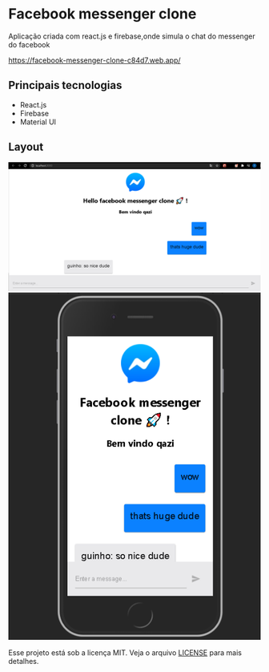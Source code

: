 
<!-- ![Badge](https://img.shields.io/github/issues/Matheus-SS/GoRestaurant-Web)
![Badge](https://img.shields.io/github/forks/Matheus-SS/GoRestaurant-Web)
![Badge](https://img.shields.io/github/stars/Matheus-SS/GoRestaurant-Web)
![Badge](https://img.shields.io/github/license/Matheus-SS/GoRestaurant-Web) -->

# Facebook messenger clone 

Aplicação criada com react.js e firebase,onde simula o chat do messenger do facebook

https://facebook-messenger-clone-c84d7.web.app/

## Principais tecnologias 
- React.js
- Firebase
- Material UI

## Layout

<p align="center">
  <img src="screens/01.png"/>
  
  <img src="screens/02.png"/>
</p>

Esse projeto está sob a licença MIT. Veja o arquivo [LICENSE](https://github.com/Matheus-SS/facebook-messenger-clone/blob/master/LICENSE) para mais detalhes. 
